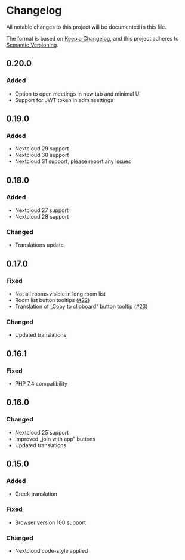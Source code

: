 # Changelog

All notable changes to this project will be documented in this file.

The format is based on [Keep a Changelog](https://keepachangelog.com/en/1.0.0/),
and this project adheres to [Semantic Versioning](https://semver.org/spec/v2.0.0.html).

## 0.20.0

### Added

- Option to open meetings in new tab and minimal UI
- Support for JWT token in adminsettings

## 0.19.0

### Added

- Nextcloud 29 support
- Nextcloud 30 support
- Nextcloud 31 support, please report any issues

## 0.18.0

### Added

- Nextcloud 27 support
- Nextcloud 28 support

### Changed

- Translations update

## 0.17.0

### Fixed

- Not all rooms visible in long room list
- Room list button tooltips ([#22](https://github.com/nextcloud/jitsi/issues/22))
- Translation of „Copy to clipboard“ button tooltip ([#23](https://github.com/nextcloud/jitsi/pull/23))

### Changed

- Updated translations

## 0.16.1

### Fixed

- PHP 7.4 compatibility

## 0.16.0

### Changed

- Nextcloud 25 support
- Improved „join with app“ buttons
- Updated translations

## 0.15.0

### Added

- Greek translation

### Fixed

- Browser version 100 support

### Changed

- Nextcloud code-style applied
